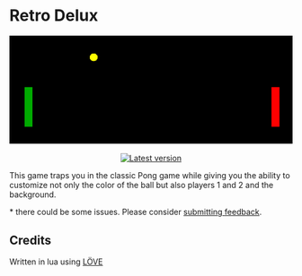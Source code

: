 # Retro Delux
![Preview](GameData/Images/Screenshot_20230827_193646.png)

<p align="center">
  <a href="https://github.com/DeluxerPanda/Retro-Delux/releases/latest">
    <img src="https://img.shields.io/github/v/release/DeluxerPanda/Retro-Delux?color=%21b625&label=Latest%20Release&style=for-the-badge" alt="Latest version">
  </a>
</p>

This game traps you in the classic Pong game while giving you the ability to customize not only the color of the ball but also players 1 and 2 and the background.

\* there could be some issues. Please consider [submitting feedback](https://github.com/DeluxerPanda/Retro-Delux/issues).

## Credits
Written in lua using [LÖVE](https://github.com/love2d/love)
